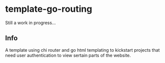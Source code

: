 # template-go-routing

Still a work in progress...

## Info

A template using chi router and go html templating to kickstart projects that need user authentication to view sertain parts of the website.
